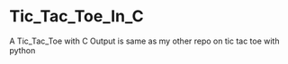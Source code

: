 # Tic_Tac_Toe_In_C
 A Tic_Tac_Toe with C 
 Output is same as my other repo on tic tac toe with python
